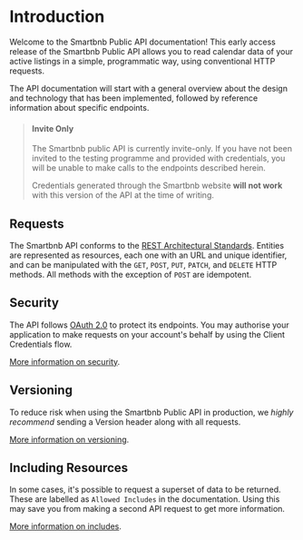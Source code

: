 # Introduction

Welcome to the Smartbnb Public API documentation! This early access release of the Smartbnb Public API allows you to read calendar data of your active listings in a simple, programmatic way, using conventional HTTP requests.

The API documentation will start with a general overview about the design and technology that has been implemented, followed by reference information about specific endpoints.

<!-- theme: warning -->

> #### Invite Only
>
> The Smartbnb public API is currently invite-only. If you have not been invited to the testing programme and provided with credentials, you will be unable to make calls to the endpoints described herein.
>
> Credentials generated through the Smartbnb website **will not work** with this version of the API at the time of writing.

## Requests

The Smartbnb API conforms to the [REST Architectural Standards](https://en.wikipedia.org/wiki/Representational_state_transfer). Entities are represented as resources, each one with an URL and unique identifier, and can be manipulated with the `GET`, `POST`, `PUT`, `PATCH`, and `DELETE` HTTP methods. All methods with the exception of `POST` are idempotent.

## Security

The API follows [OAuth 2.0](https://tools.ietf.org/html/rfc6749) to protect its endpoints. You may authorise your application to make requests on your account's behalf by using the Client Credentials flow. 

[More information on security](./2_security.md).

## Versioning

To reduce risk when using the Smartbnb Public API in production, we _highly recommend_ sending a Version header along with all requests. 

[More information on versioning](./3_versioning.md).

## Including Resources

In some cases, it's possible to request a superset of data to be returned. These are labelled as `Allowed Includes` in the documentation. Using this may save you from making a second API request to get more information.

[More information on includes](./responses/3_includes.md).
